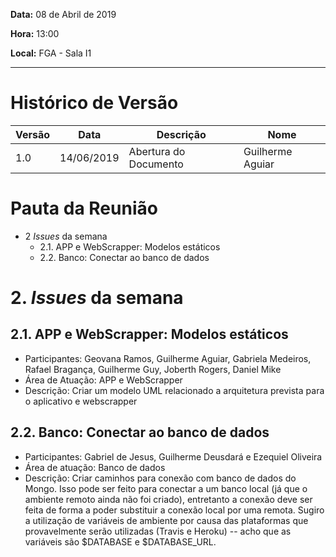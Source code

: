 **Data:**
08 de Abril de 2019

**Hora:**
13:00

**Local:**
FGA - Sala I1

---

# Histórico de Versão

| Versão | Data | Descrição | Nome |
| -- | -- | -- | -- |
| 1.0 | 14/06/2019 | Abertura do Documento | Guilherme Aguiar|

# Pauta da Reunião

* 2 _Issues_ da semana 
  * 2.1. APP e WebScrapper: Modelos estáticos
  * 2.2. Banco: Conectar ao banco de dados



# 2. _Issues_ da semana

## 2.1. APP e WebScrapper: Modelos estáticos

* Participantes: Geovana Ramos, Guilherme Aguiar, Gabriela Medeiros, Rafael Bragança, Guilherme Guy, Joberth Rogers, Daniel Mike
* Área de Atuação: APP e WebScrapper
* Descrição: Criar um modelo UML relacionado a arquitetura prevista para o aplicativo e webscrapper


## 2.2. Banco: Conectar ao banco de dados
* Participantes: Gabriel de Jesus, Guilherme Deusdará e Ezequiel Oliveira
* Área de atuação: Banco de dados
* Descrição: Criar caminhos para conexão com banco de dados do Mongo. Isso pode ser feito para conectar a um banco local (já que o ambiente remoto ainda não foi criado), entretanto a conexão deve ser feita de forma a poder substituir a conexão local por uma remota. Sugiro a utilização de variáveis de ambiente por causa das plataformas que provavelmente serão utilizadas (Travis e Heroku) -- acho que as variáveis são $DATABASE e $DATABASE_URL.

